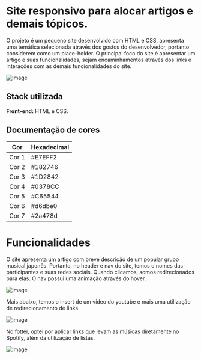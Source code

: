 
# Site responsivo para alocar artigos e demais tópicos. 

O projeto é um pequeno site desenvolvido com HTML e CSS, apresenta uma temática selecionada através dos gostos do desenvolvedor, portanto considerem como um place-holder. O principal foco do site é apresentar um artigo e suas funcionalidades, sejam encaminhamentos através dos links e interações com as demais funcionalidades do site.

![image](https://github.com/user-attachments/assets/a7226e1f-f668-4e9d-8d08-85f2d9bbccad)

## Stack utilizada

**Front-end:** HTML e CSS.

## Documentação de cores

| Cor               | Hexadecimal                                                
| ----------------- | -----------
| Cor 1      | #E7EFF2 |
| Cor 2       | #182746 |
| Cor 3       | #1D2842 |
| Cor 4       | #0378CC |
| Cor 5       | #C65544 |
| Cor 6       | #d6dbe0 |
| Cor 7       | #2a478d |


# Funcionalidades

O site apresenta um artigo com breve descrição de um popular grupo musical japonês. Portanto, no header e nav do site, temos o nomes das participantes e suas redes sociais. Quando clicamos, somos redirecionados para elas. O nav possui uma animação através do hover.

![image](https://github.com/user-attachments/assets/ab67220e-6dd5-4493-91c6-97476c2fdc6e)

Mais abaixo, temos o insert de um vídeo do youtube e mais uma utilização de redirecionamento de links.

![image](https://github.com/user-attachments/assets/3ca20f70-205b-407f-93c5-13ab3bf479c3)

No fotter, optei por aplicar links que levam as músicas diretamente no Spotify, além da utilização de listas.

![image](https://github.com/user-attachments/assets/4496ee6a-7cb9-46af-8b8a-dec2b6144ad8)




